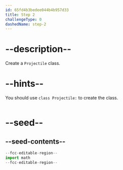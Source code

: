 ```yaml
---
id: 65fd4b3bedee044b4b957d33
title: Step 2
challengeType: 0
dashedName: step-2
---
```


# --description--

Create a `Projectile` class.

# --hints--

You should use `class Projectile:` to create the class.

```js

```

# --seed--

## --seed-contents--

```py
--fcc-editable-region--
import math
--fcc-editable-region--
```
